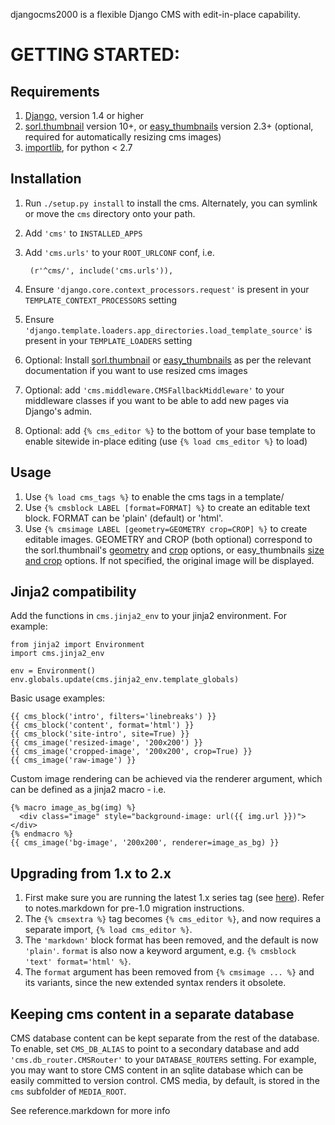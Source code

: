 djangocms2000 is a flexible Django CMS with edit-in-place capability.


GETTING STARTED:
================

Requirements
------------
1. [Django,](https://www.djangoproject.com) version 1.4 or higher
2. [sorl.thumbnail](https://github.com/sorl/sorl-thumbnail) version 10+, or
   [easy_thumbnails](https://github.com/SmileyChris/easy-thumbnails) version 2.3+
   (optional, required for automatically resizing cms images)
3. [importlib](https://pypi.python.org/pypi/importlib), for python < 2.7

Installation
------------
1. Run `./setup.py install` to install the cms. Alternately, you can symlink or move the
   `cms` directory onto your path.
2. Add `'cms'` to `INSTALLED_APPS`
3. Add `'cms.urls'` to your `ROOT_URLCONF` conf, i.e.

        (r'^cms/', include('cms.urls')),

4. Ensure `'django.core.context_processors.request'` is present in your
   `TEMPLATE_CONTEXT_PROCESSORS` setting
5. Ensure `'django.template.loaders.app_directories.load_template_source'` is present in
   your `TEMPLATE_LOADERS` setting
6. Optional: Install [sorl.thumbnail](https://github.com/sorl/sorl-thumbnail) or
   [easy_thumbnails](https://github.com/SmileyChris/easy-thumbnails) as per the
   relevant documentation if you want to use resized cms images
7. Optional: add `'cms.middleware.CMSFallbackMiddleware'` to your middleware classes if
   you want to be able to add new pages via Django's admin.
8. Optional: add `{% cms_editor %}` to the bottom of your base template to enable sitewide
   in-place editing (use `{% load cms_editor %}` to load)

Usage
-----
1. Use `{% load cms_tags %}` to enable the cms tags in a template/
2. Use `{% cmsblock LABEL [format=FORMAT] %}` to create an editable text block.
   FORMAT can be 'plain' (default) or 'html'.
3. Use `{% cmsimage LABEL [geometry=GEOMETRY crop=CROP] %}` to create editable images.
   GEOMETRY and CROP (both optional) correspond to the sorl.thumbnail's
   [geometry](http://thumbnail.sorl.net/template.html#geometry) and
   [crop](http://thumbnail.sorl.net/template.html#crop) options, or
   easy_thumbnails
   [size and crop](http://easy-thumbnails.readthedocs.io/en/2.1/usage/#thumbnail-options)
   options. If not specified, the original image will be displayed.

Jinja2 compatibility
---------------------------

Add the functions in `cms.jinja2_env` to your jinja2 environment. For example:


    from jinja2 import Environment
    import cms.jinja2_env

    env = Environment()
    env.globals.update(cms.jinja2_env.template_globals)

Basic usage examples:

    {{ cms_block('intro', filters='linebreaks') }}
    {{ cms_block('content', format='html') }}
    {{ cms_block('site-intro', site=True) }}
    {{ cms_image('resized-image', '200x200') }}
    {{ cms_image('cropped-image', '200x200', crop=True) }}
    {{ cms_image('raw-image') }}

Custom image rendering can be achieved via the renderer argument, which can be
defined as a jinja2 macro - i.e.

    {% macro image_as_bg(img) %}
      <div class="image" style="background-image: url({{ img.url }})"></div>
    {% endmacro %}
    {{ cms_image('bg-image', '200x200', renderer=image_as_bg) }}


Upgrading from 1.x to 2.x
-------------------------
1. First make sure you are running the latest 1.x series tag (see [here](https://github.com/gregplaysguitar/djangocms2000/tags)).
   Refer to notes.markdown for pre-1.0 migration instructions.
2. The `{% cmsextra %}` tag becomes `{% cms_editor %}`, and now requires a separate import,
   `{% load cms_editor %}`.
3. The `'markdown'` block format has been removed, and the default is now `'plain'`.
   `format` is also now a keyword argument, e.g. `{% cmsblock 'text' format='html' %}`.
4. The `format` argument has been removed from `{% cmsimage ... %}` and its variants,
   since the new extended syntax renders it obsolete.

Keeping cms content in a separate database
-----------------------------------------
CMS database content can be kept separate from the rest of the database. To
enable, set `CMS_DB_ALIAS` to point to a secondary database and add
`'cms.db_router.CMSRouter'` to your `DATABASE_ROUTERS` setting. For example,
you may want to store CMS content in an sqlite database which can be easily
committed to version control. CMS media, by default, is stored in the `cms`
subfolder of `MEDIA_ROOT`.


See reference.markdown for more info
